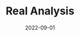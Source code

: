 ---
org: MIT
courseno: 18.100B
title: Real Analysis
subject: Math
date: 2022-09-01
term: Fall 2022
status: WIP
notes: 18-100B.pdf
code: 18.100
site:
instructor: Tobias Colding
comment: 
---